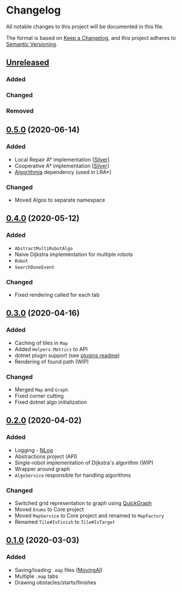 ﻿# Changelog
All notable changes to this project will be documented in this file.

The format is based on [Keep a Changelog](https://keepachangelog.com/en/1.0.0/),
and this project adheres to [Semantic Versioning](https://semver.org/spec/v2.0.0.html).

## [Unreleased]
### Added
### Changed
### Removed

## [0.5.0] (2020-06-14)
### Added
- Local Repair A* implementation [[Silver](https://www.davidsilver.uk/wp-content/uploads/2020/01/coop-path-AIIDE.pdf)]
- Cooperative A* implementation [[Silver](https://www.davidsilver.uk/wp-content/uploads/2020/01/coop-path-AIIDE.pdf)]
- [Algorithmia](https://github.com/SolutionsDesign/Algorithmia) dependency (used in LRA*)
### Changed
- Moved Algos to separate namespace

## [0.4.0] (2020-05-12)
### Added
- `AbstractMultiRobotAlgo`
- Naive Dijkstra implementation for multiple robots
- `Robot`
- `SearchDoneEvent`

### Changed
- Fixed rendering called for each tab

## [0.3.0] (2020-04-16)
### Added
- Caching of tiles in `Map`
- Added `Helpers.Metrics` to API
- dotnet plugin support (see [plugins readme](MultiRobotSimulator.WPF/plugins/README.md))
- Rendering of found path (WIP)

### Changed
- Merged `Map` and `Graph`
- Fixed corner cutting
- Fixed dotnet algo initialization

## [0.2.0] (2020-04-02)
### Added
- Logging - [NLog](https://nlog-project.org/)
- Abstractions project (API)
- Single-robot implementation of Dijkstra's algorithm (WIP)
- Wrapper around graph
- `AlgoService` responsible for handling algorithms

### Changed
- Switched grid representation to graph using [QuickGraph](https://yaccconstructor.github.io/QuickGraph/)
- Moved `Enums` to Core project
- Moved `MapService` to Core project and renamed to `MapFactory`
- Renamed `Tile#IsFinish` to `Tile#IsTarget`

## [0.1.0] (2020-03-03)
### Added
- Saving/loading `.map` files ([MovingAI](https://www.movingai.com/benchmarks/formats.html))
- Multiple `.map` tabs
- Drawing obstacles/starts/finishes


[Unreleased]: https://github.com/seky16/MultiRobotSimulator/compare/v0.5.0...HEAD
[0.5.0]: https://github.com/seky16/MultiRobotSimulator/compare/v0.4.0...v0.5.0
[0.4.0]: https://github.com/seky16/MultiRobotSimulator/compare/v0.3.0...v0.4.0
[0.3.0]: https://github.com/seky16/MultiRobotSimulator/compare/v0.2.0...v0.3.0
[0.2.0]: https://github.com/seky16/MultiRobotSimulator/compare/v0.1.0...v0.2.0
[0.1.0]: https://github.com/seky16/MultiRobotSimulator/compare/v0.1.0